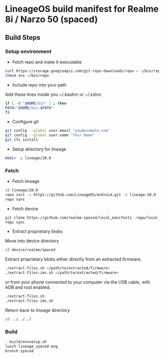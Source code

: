 # LineageOS build manifest for Realme 8i / Narzo 50 (spaced)

## Build Steps

### Setup environment
 - Fetch repo and make it executable
```sh
curl https://storage.googleapis.com/git-repo-downloads/repo > ~/bin/repo
chmod a+x ~/bin/repo
```
 - Include repo into your path

Add these lines inside you ~/.bashrc or ~/.zshrc
```sh
if [ -d "$HOME/bin" ] ; then
PATH="$HOME/bin:$PATH"
fi
```

- Configure git 
```sh
git config --global user.email "you@example.com"
git config --global user.name "Your Name"
git lfs install
```

- Setup directory for lineage
```sh
mkdir -p lineage/20.0
```

### Fetch

- Fetch lineage

```sh
cd lineage/20.0
repo init -u https://github.com/LineageOS/android.git -b lineage-20.0 --git-lfs
repo sync
```
- Fetch device

```sh
git clone https://github.com/realme-spaced/local_manifests .repo/local_manifests
repo sync
```

- Extract proprietary blobs

 Move into device directory

```sh
cd device/realme/spaced
```

Extract proprietary blobs either directly from an extracted firmware,

```sh
./extract-files.sh </path/to/extracted/firmware>
./extract-files-ims.sh </path/to/extracted/firmware>
```

or from your phone connected to your computer via the USB cable, with ADB and root enabled.

```sh
./extract-files.sh
./extract-files-ims.sh
```

Return back to lineage directory
```sh
cd ../../../
```

### Build

```sh
. build/envsetup.sh
lunch lineage_spaced-eng
brunch spaced
```